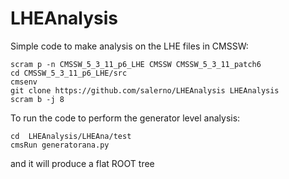 LHEAnalysis
===========

Simple code to make analysis on the LHE files in CMSSW:
```
scram p -n CMSSW_5_3_11_p6_LHE CMSSW CMSSW_5_3_11_patch6
cd CMSSW_5_3_11_p6_LHE/src
cmsenv
git clone https://github.com/salerno/LHEAnalysis LHEAnalysis
scram b -j 8
```

To run the code to perform the generator level analysis: 
```
cd  LHEAnalysis/LHEAna/test 
cmsRun generatorana.py
```
and it will produce a flat ROOT tree

